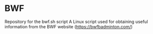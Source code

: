 # BWF
Repository for the bwf.sh script
A Linux script used for obtaining useful information from the BWF website (https://bwfbadminton.com/)
